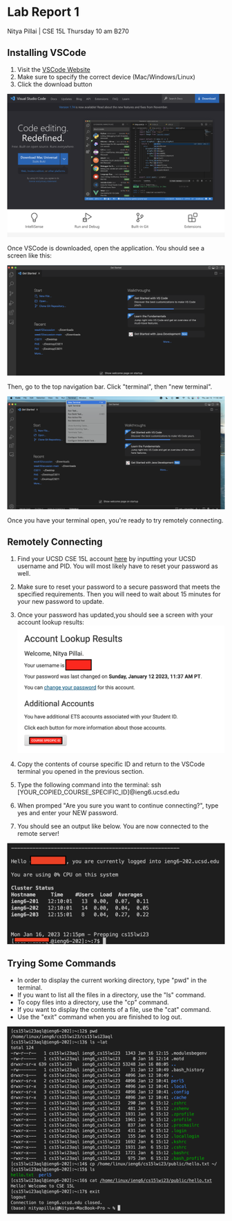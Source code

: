 # Lab Report 1
Nitya Pillai | CSE 15L Thursday 10 am B270
## Installing VSCode
1. Visit the [VSCode Website](https://code.visualstudio.com/)
2. Make sure to specify the correct device (Mac/Windows/Linux)
3. Click the download button

![Image](./images/vscodeDownload.png)

Once VSCode is downloaded, open the application. You should see a screen like this:

![Image](./images/vscodeLanding.png)

Then, go to the top navigation bar. Click "terminal", then "new terminal".

![Image](./images/vscodeTerminal.png)

Once you have your terminal open, you're ready to try remotely connecting. 
## Remotely Connecting 
1. Find your UCSD CSE 15L account [here](https://sdacs.ucsd.edu/~icc/index.php) by inputting your UCSD username and PID. You will most likely have to reset your password as well.
2. Make sure to reset your password to a secure password that meets the specified requirements. Then you will need to wait about 15 minutes for your new password to update. 

3. Once your password has updated,you should  see a screen with your account lookup results:
![Image](./images/accountLookup.png)
4. Copy the contents of course specific ID and return to the VSCode terminal you opened in the previous section. 
5. Type the following command into the terminal: ssh [YOUR_COPIED_COURSE_SPECIFIC_ID]@ieng6.ucsd.edu 
6. When promped "Are you sure you want to continue connecting?", type yes and enter your NEW password.
7. You should see an output like below. You are now connected to the remote server!

![Image](./images/loggedinSSH.png)

## Trying Some Commands
- In order to display the current working directory, type "pwd" in the terminal. 
- If you want to list all the files in a directory, use the "ls" command. 
- To copy files into a directory, use the "cp" command.
- If you want to display the contents of a file, use the "cat" command.
- Use the "exit" command when you are finished to log out. 

![Image](./images/sampleCommands.png)
